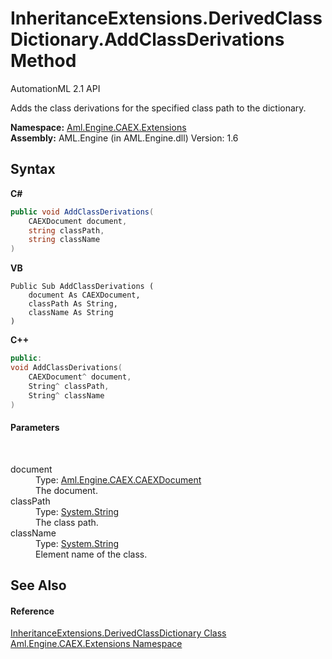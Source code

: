 # InheritanceExtensions.DerivedClassDictionary.AddClassDerivations Method 
AutomationML 2.1 API 

Adds the class derivations for the specified class path to the dictionary.

**Namespace:**&nbsp;<a href="N_Aml_Engine_CAEX_Extensions">Aml.Engine.CAEX.Extensions</a><br />**Assembly:**&nbsp;AML.Engine (in AML.Engine.dll) Version: 1.6

## Syntax

**C#**<br />
``` C#
public void AddClassDerivations(
	CAEXDocument document,
	string classPath,
	string className
)
```

**VB**<br />
``` VB
Public Sub AddClassDerivations ( 
	document As CAEXDocument,
	classPath As String,
	className As String
)
```

**C++**<br />
``` C++
public:
void AddClassDerivations(
	CAEXDocument^ document, 
	String^ classPath, 
	String^ className
)
```


#### Parameters
&nbsp;<dl><dt>document</dt><dd>Type: <a href="T_Aml_Engine_CAEX_CAEXDocument">Aml.Engine.CAEX.CAEXDocument</a><br />The document.</dd><dt>classPath</dt><dd>Type: <a href="https://docs.microsoft.com/dotnet/api/system.string" target="_parent" rel="noopener noreferrer">System.String</a><br />The class path.</dd><dt>className</dt><dd>Type: <a href="https://docs.microsoft.com/dotnet/api/system.string" target="_parent" rel="noopener noreferrer">System.String</a><br />Element name of the class.</dd></dl>

## See Also


#### Reference
<a href="T_Aml_Engine_CAEX_Extensions_InheritanceExtensions_DerivedClassDictionary">InheritanceExtensions.DerivedClassDictionary Class</a><br /><a href="N_Aml_Engine_CAEX_Extensions">Aml.Engine.CAEX.Extensions Namespace</a><br />